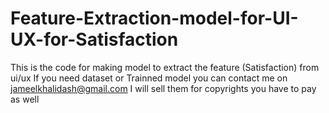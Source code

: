 # Feature-Extraction-model-for-UI-UX-for-Satisfaction

This is the code for making model to extract the feature (Satisfaction) from ui/ux
If you need dataset or Trainned model you can contact me on jameelkhalidash@gmail.com I will sell them for copyrights you have to pay as well
